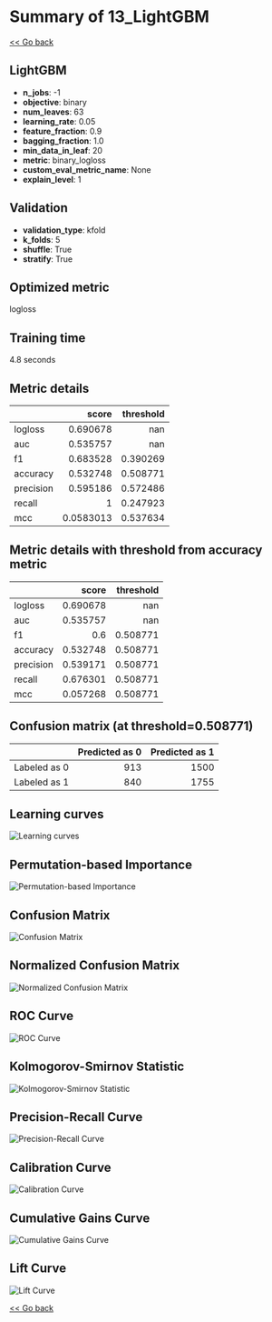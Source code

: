 # Summary of 13_LightGBM

[<< Go back](../README.md)


## LightGBM
- **n_jobs**: -1
- **objective**: binary
- **num_leaves**: 63
- **learning_rate**: 0.05
- **feature_fraction**: 0.9
- **bagging_fraction**: 1.0
- **min_data_in_leaf**: 20
- **metric**: binary_logloss
- **custom_eval_metric_name**: None
- **explain_level**: 1

## Validation
 - **validation_type**: kfold
 - **k_folds**: 5
 - **shuffle**: True
 - **stratify**: True

## Optimized metric
logloss

## Training time

4.8 seconds

## Metric details
|           |     score |   threshold |
|:----------|----------:|------------:|
| logloss   | 0.690678  |  nan        |
| auc       | 0.535757  |  nan        |
| f1        | 0.683528  |    0.390269 |
| accuracy  | 0.532748  |    0.508771 |
| precision | 0.595186  |    0.572486 |
| recall    | 1         |    0.247923 |
| mcc       | 0.0583013 |    0.537634 |


## Metric details with threshold from accuracy metric
|           |    score |   threshold |
|:----------|---------:|------------:|
| logloss   | 0.690678 |  nan        |
| auc       | 0.535757 |  nan        |
| f1        | 0.6      |    0.508771 |
| accuracy  | 0.532748 |    0.508771 |
| precision | 0.539171 |    0.508771 |
| recall    | 0.676301 |    0.508771 |
| mcc       | 0.057268 |    0.508771 |


## Confusion matrix (at threshold=0.508771)
|              |   Predicted as 0 |   Predicted as 1 |
|:-------------|-----------------:|-----------------:|
| Labeled as 0 |              913 |             1500 |
| Labeled as 1 |              840 |             1755 |

## Learning curves
![Learning curves](learning_curves.png)

## Permutation-based Importance
![Permutation-based Importance](permutation_importance.png)
## Confusion Matrix

![Confusion Matrix](confusion_matrix.png)


## Normalized Confusion Matrix

![Normalized Confusion Matrix](confusion_matrix_normalized.png)


## ROC Curve

![ROC Curve](roc_curve.png)


## Kolmogorov-Smirnov Statistic

![Kolmogorov-Smirnov Statistic](ks_statistic.png)


## Precision-Recall Curve

![Precision-Recall Curve](precision_recall_curve.png)


## Calibration Curve

![Calibration Curve](calibration_curve_curve.png)


## Cumulative Gains Curve

![Cumulative Gains Curve](cumulative_gains_curve.png)


## Lift Curve

![Lift Curve](lift_curve.png)



[<< Go back](../README.md)
